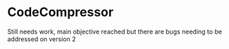 # CodeCompressor

Still needs work, main objective reached but there are bugs needing to be addressed on version 2
